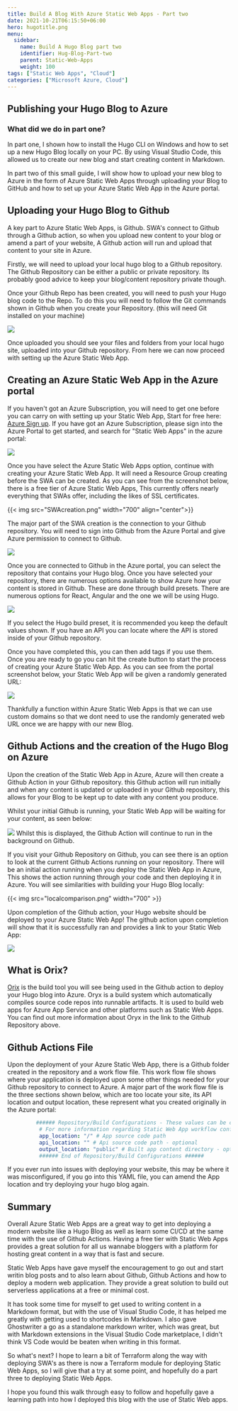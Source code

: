```yaml
---
title: Build A Blog With Azure Static Web Apps - Part two
date: 2021-10-21T06:15:50+06:00
hero: hugotitle.png
menu:
  sidebar:
    name: Build A Hugo Blog part two
    identifier: Hug-Blog-Part-two
    parent: Static-Web-Apps
    weight: 100
tags: ["Static Web Apps", "Cloud"]
categories: ["Microsoft Azure, Cloud"]
---
```


## Publishing your Hugo Blog to Azure

### What did we do in part one? 

In part one, I shown how to install the Hugo CLI on Windows and how to set up a new Hugo Blog locally on your PC. By using Visual Studio Code, this allowed us to create our new blog and start creating content in Markdown.


In part two of this small guide, I will show how to upload your new blog to Azure in the form of Azure Static Web Apps through uploading your Blog to GitHub and how to set up your Azure Static Web App in the Azure portal.

## Uploading your Hugo Blog to Github

A key part to Azure Static Web Apps, is Github. SWA's connect to Github through a Github action, so when you upload new content to your blog or amend a part of your website, A Github action will run and upload that content to your site in Azure.

Firstly, we will need to upload your local hugo blog to a Github repository. The Github Repository can be either a public or private repository. Its probably good advice to keep your blog/content repository private though.

Once your Github Repo has been created, you will need to push your Hugo blog code to the Repo. To do this you will need to follow the Git commands shown in Github when you create your Repository. (this will need Git  installed on your machine)

![](GithubRepo.png)

Once uploaded you should see your files and folders from your local hugo site, uploaded into your Github repository. From here we can now proceed with setting up the Azure Static Web App.

## Creating an Azure Static Web App in the Azure portal

If you haven't got an Azure Subscription, you will need to get one before you can carry on with setting up your Static Web App, Start for free here: [Azure Sign up](https://azure.microsoft.com/en-gb/free/). If you have got an Azure Subscription, please sign into the Azure Portal to get started, and search for "Static Web Apps" in the azure portal:

![](AzurePortal.png)

Once you have select the Azure Static Web Apps option, continue with creating your Azure Static Web App. It will need a Resource Group creating before the SWA can be created. As you can see from the screenshot below, there is a free tier of Azure Static Web Apps, This currently offers nearly everything that SWAs offer, including the likes of SSL certificates.


{{< img src="SWAcreation.png" width="700" align="center">}}

The major part of the SWA creation is the connection to your Github repository. You will need to sign into Github from the Azure Portal and give Azure permission to connect to Github. 

![](githubsignin.png)

Once you are connected to Github in the Azure portal, you can select the repository that contains your Hugo blog. Once you have selected your repository, there are numerous options available to show Azure how your content is stored in Github. These are done through build presets. There are numerous options for React, Angular and the one we will be using Hugo. 

![](buildpreset.png)

If you select the Hugo build preset, it is recommended you keep the default values shown. If you have an API you can locate where the API is stored inside of your Github repository.

Once you have completed this, you can then add tags if you use them. Once you are ready to go you can hit the create button to start the process of creating your Azure Static Web App. As you can see from the portal screenshot below, your Static Web App will be given a randomly generated URL:

![](SWAURL.png)

Thankfully a function within Azure Static Web Apps is that we can use custom domains so that we dont need to use the randomly generated web URL once we are happy with our new Blog. 

## Github Actions and the creation of the Hugo Blog on Azure

Upon the creation of the Static Web App in Azure, Azure will then create a Github Action in your Github repository. this Github action will run initially and when any content is updated or uploaded in your Github repository, this allows for your Blog to be kept up to date with any content you produce.

Whilst your initial Github is running, your Static Web App will be waiting for your content, as seen below:

![](waitingforcontent.png)
Whilst this is displayed, the Github Action will continue to run in the background on Github. 

If you visit your Github Repository on Github, you can see there is an option to look at the current Github Actions running on your repository. There will be an initial action running when you deploy the Static Web App in Azure, This shows the action running through your code and then deploying it in Azure. You will see similarities with building your Hugo Blog locally:

{{< img src="localcomparison.png" width="700" >}}


Upon completion of the Github action, your Hugo website should be deployed to your Azure Static Web App! The github action upon completion will show that it is successfully ran and provides a link to your Static Web App:

![](completionofSWA.png)

## What is Orix?

[Orix](https://github.com/microsoft/Oryx) is the build tool you will see being used in the Github action to deploy your Hugo blog into Azure. Oryx is a build system which automatically compiles source code repos into runnable artifacts. It is used to build web apps for Azure App Service and other platforms such as Static Web Apps. You can find out more information about Oryx in the link to the Github Repository above.

## Github Actions File

Upon the deployment of your Azure Static Web App, there is a Github folder created in the repository and a work flow file. This work flow file shows where your application is deployed upon some other things needed for your Github repository to connect to Azure. A major part of the work flow file is the three sections shown below, which are too locate your site, its API location and output location, these represent what you created originally in the Azure portal:

```yaml
         ###### Repository/Build Configurations - These values can be configured to match your app requirements. ######
          # For more information regarding Static Web App workflow configurations, please visit: https://aka.ms/swaworkflowconfig
          app_location: "/" # App source code path
          api_location: "" # Api source code path - optional
          output_location: "public" # Built app content directory - optional
          ###### End of Repository/Build Configurations ######
```

If you ever run into issues with deploying your website, this may be where it was misconfigured, if you go into this YAML file, you can amend the App location and try deploying your hugo blog again.

## Summary

Overall Azure Static Web Apps are a great way to get into deploying a modern website like a Hugo Blog as well as learn some CI/CD at the same time with the use of Github Actions. Having a free tier with Static Web Apps provides a great solution for all us wannabe bloggers with a platform for hosting great content in a way that is fast and secure. 

Static Web Apps have gave myself the encouragement to go out and start writin blog posts and to also learn about Github, Github Actions and how to deploy a modern web application. They provide a great solution to build out serverless applications at a free or minimal cost. 

It has took some time for myself to get used to writing content in a Markdown format, but with the use of Visual Studio Code, it has helped me greatly with getting used to shortcodes in Markdown. I also gave Ghostwriter a go as a standalone markdown writer, which was great, but with Markdown extensions in the Visual Studio Code marketplace, I didn't think VS Code would be beaten when writing in this format. 

So what's next? I hope to learn a bit of Terraform along the way with deploying SWA's as there is now a Terraform module for deploying Static Web Apps, so I will give that a try at some point, and hopefully do a part three to deploying Static Web Apps.

I hope you found this walk through easy to follow and hopefully gave a learning path into how I deployed this blog with the use of Static Web apps. 
